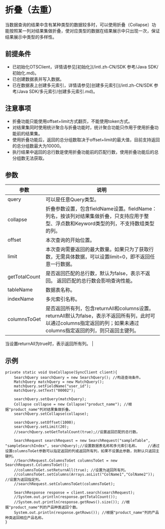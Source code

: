 # 折叠（去重）

当数据查询的结果中含有某种类型的数据较多时，可以使用折叠（Collapse）功能按照某一列对结果集做折叠，使对应类型的数据在结果展示中只出现一次，保证结果展示中类型的多样性。

## 前提条件

-   已初始化OTSClient，详情请参见[初始化](/intl.zh-CN/SDK 参考/Java SDK/初始化.md)。
-   已创建数据表并写入数据。
-   已在数据表上创建多元索引，详情请参见[创建多元索引](/intl.zh-CN/SDK 参考/Java SDK/多元索引/创建多元索引.md)。

## 注意事项

-   折叠功能只能使用offset+limit方式翻页，不能使用token方式。
-   对结果集同时使用统计聚合与折叠功能时，统计聚合功能只作用于使用折叠功能前的结果集。
-   使用折叠功能后，返回的总分组数取决于offset+limit的最大值，目前支持返回的总分组数最大为10000。
-   执行结果中返回的总行数是使用折叠功能前的匹配行数，使用折叠功能后的总分组数无法获取。

## 参数

|参数|说明|
|--|--|
|query|可以是任意Query类型。|
|collapse|折叠参数设置，包含fieldName设置。fieldName：列名，按该列对结果集做折叠，只支持应用于整型、浮点数和Keyword类型的列，不支持数组类型的列。 |
|offset|本次查询的开始位置。|
|limit|本次查询需要返回的最大数量。如果只为了获取行数，无需具体数据，可以设置limit=0，即不返回任意一行数据。 |
|getTotalCount|是否返回匹配的总行数，默认为false，表示不返回。 返回匹配的总行数会影响查询性能。 |
|tableName|数据表名称。|
|indexName|多元索引名称。|
|columnsToGet|是否返回所有列，包含returnAll和columns设置。 returnAll默认为false，表示不返回所有列，此时可以通过columns指定返回的列；如果未通过columns指定返回的列，则只返回主键列。

当设置returnAll为true时，表示返回所有列。 |

## 示例

```
private static void UseCollapse(SyncClient client){
    SearchQuery searchQuery = new SearchQuery(); //构造查询条件。
    MatchQuery matchQuery = new MatchQuery();
    matchQuery.setFieldName("user_id");
    matchQuery.setText("00002");

    searchQuery.setQuery(matchQuery);
    Collapse collapse = new Collapse("product_name"); //根据"product_name"列对结果集做折叠。
    searchQuery.setCollapse(collapse);

    searchQuery.setOffset(1000);
    searchQuery.setLimit(20);
    //searchQuery.setGetTotalCount(true);//设置返回匹配的总行数。

    SearchRequest searchRequest = new SearchRequest("sampleTable", "sampleSearchIndex", searchQuery);//设置数据表名称和多元索引名称。    //通过设置columnsToGet参数可以指定返回的列或返回所有列，如果不设置此参数，则默认只返回主键列。
    //SearchRequest.ColumnsToGet columnsToGet = new SearchRequest.ColumnsToGet();
    //columnsToGet.setReturnAll(true); //设置为返回所有列。
    //columnsToGet.setColumns(Arrays.asList("ColName1","ColName2")); //设置为返回指定列。
    //searchRequest.setColumnsToGet(columnsToGet);

    SearchResponse response = client.search(searchRequest);  
    //System.out.println(response.getTotalCount());    
    //System.out.println(response.getRows().size()); //根据"product_name"列的产品种类返回个数。
    System.out.println(response.getRows()); //根据"product_name"列的产品种类返回相应产品名称。
}
```

